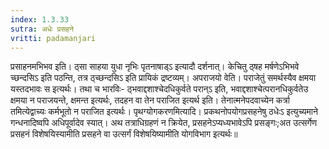 ```yaml
---
index: 1.3.33
sutra: अधेः प्रसहने
vritti: padamanjari
---
```


 प्रसाहनमभिभव इति। ठ्सा साहया युधा नृभिः पृतनाषाड्ऽ इत्यादौ दर्शनात्। केचितु ठ्षह मर्षणेऽभिभवे च्छन्दसिऽ इति पठन्ति, तत्र ठ्च्छन्दसिऽ इति प्रायिकं द्रष्टव्यम्। अपराजयो वेति। पराजेतुं समर्थस्यैव क्षमया यस्तदभावः स इत्यर्थः। तथा च भारविः- ठ्भवाद्दशाश्चेदधिकुर्वते परान्ऽ इति, भवाद्दशाश्चेत्परानधिकुर्वतेउ क्षमया न पराजयन्ते, क्षमन्त इत्यर्थः, तदहन वा तेन पराजित इत्यर्थ इति। तेनात्मनेपदवाच्येन कर्त्रा तमित्येद्वाच्यः कर्मभूतो न पराजित इत्यर्थः। पृथग्योगकरणमित्यादि। प्रकथनोपयोगप्रसहनेषु ठधेःऽ इत्युच्यमाने गन्धनादिष्वपि अधिपूर्वादेव स्यात्। अथ तत्राधिग्रहणं न क्रियेत, प्रसहनेऽप्यध्यभावेऽपि प्रसङ्गः;अत उत्सर्गेण प्रसहनं विशेषयिस्यामीति प्रसहने वा उत्सर्गं विशेषयिष्यामीति योगविभाग इत्यर्थः॥